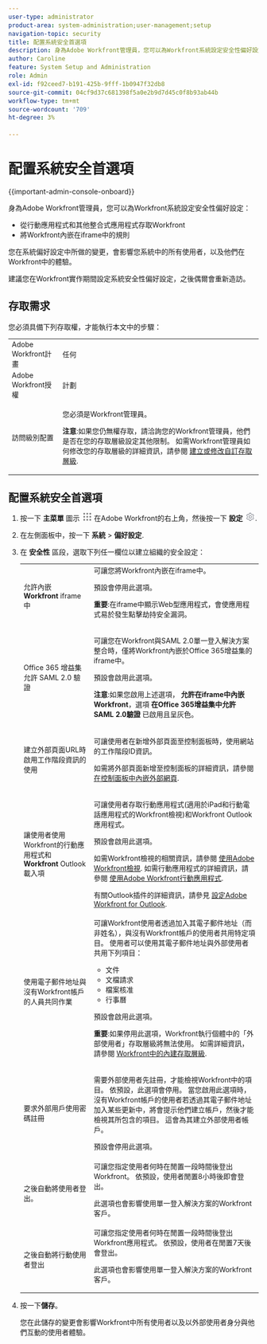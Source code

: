 ```yaml
---
user-type: administrator
product-area: system-administration;user-management;setup
navigation-topic: security
title: 配置系統安全首選項
description: 身為Adobe Workfront管理員，您可以為Workfront系統設定安全性偏好設定。
author: Caroline
feature: System Setup and Administration
role: Admin
exl-id: f92ceed7-b191-425b-9fff-1b0947f32db8
source-git-commit: 04cf9d37c681398f5a0e2b9d7d45c0f8b93ab44b
workflow-type: tm+mt
source-wordcount: '709'
ht-degree: 3%

---
```


# 配置系統安全首選項

<!--
DON'T DELETE, DRAFT OR HIDE THIS ARTICLE. IT IS LINKED TO THE PRODUCT, THROUGH THE CONTEXT SENSITIVE HELP LINKS.</p>
-->

{{important-admin-console-onboard}}

身為Adobe Workfront管理員，您可以為Workfront系統設定安全性偏好設定：

* 從行動應用程式和其他整合式應用程式存取Workfront
* 將Workfront內嵌在iframe中的規則

您在系統偏好設定中所做的變更，會影響您系統中的所有使用者，以及他們在Workfront中的體驗。

建議您在Workfront實作期間設定系統安全性偏好設定，之後偶爾會重新造訪。

## 存取需求

您必須具備下列存取權，才能執行本文中的步驟：

<table style="table-layout:auto"> 
 <col> 
 <col> 
 <tbody> 
  <tr> 
   <td role="rowheader">Adobe Workfront計畫</td> 
   <td>任何</td> 
  </tr> 
  <tr> 
   <td role="rowheader">Adobe Workfront授權</td> 
   <td>計劃</td> 
  </tr> 
  <tr> 
   <td role="rowheader">訪問級別配置</td> 
   <td> <p>您必須是Workfront管理員。</p> <p><b>注意</b>:如果您仍無權存取，請洽詢您的Workfront管理員，他們是否在您的存取層級設定其他限制。 如需Workfront管理員如何修改您的存取層級的詳細資訊，請參閱 <a href="../../../administration-and-setup/add-users/configure-and-grant-access/create-modify-access-levels.md" class="MCXref xref">建立或修改自訂存取層級</a>.</p> </td> 
  </tr> 
 </tbody> 
</table>

## 配置系統安全首選項

1. 按一下 **主菜單** 圖示 ![](assets/main-menu-icon.png) 在Adobe Workfront的右上角，然後按一下 **設定** ![](assets/gear-icon-settings.png).

1. 在左側面板中，按一下 **系統** > **偏好設定**.

1. 在 **安全性** 區段，選取下列任一欄位以建立組織的安全設定：

   <table style="table-layout:auto"> 
    <col> 
    <col> 
    <tbody> 
     <tr> 
      <td role="rowheader"> <p>允許內嵌 <strong>Workfront</strong> iframe中</p> </td> 
      <td>可讓您將Workfront內嵌在iframe中。<p>預設會停用此選項。</p><p><b>重要</b>:在iframe中顯示Web型應用程式，會使應用程式易於發生點擊劫持安全漏洞。</p></td> 
     </tr> 
     <tr> 
      <td role="rowheader">Office 365 增益集允許 SAML 2.0 驗證</td> 
      <td> <p>可讓您在Workfront與SAML 2.0單一登入解決方案整合時，僅將Workfront內嵌於Office 365增益集的iframe中。 </p> <p>預設會啟用此選項。</p> <p><b>注意</b>:如果您啟用上述選項， <strong>允許在iframe中內嵌Workfront</strong>，選項 <strong>在Office 365增益集中允許SAML 2.0驗證</strong> 已啟用且呈灰色。</p> </td> 
     </tr> 
     <tr> 
      <td role="rowheader">建立外部頁面URL時啟用工作階段資訊的使用</td> 
      <td> <p>可讓使用者在新增外部頁面至控制面板時，使用網站的工作階段ID資訊。</p> <p>如需將外部頁面新增至控制面板的詳細資訊，請參閱 <a href="../../../reports-and-dashboards/dashboards/creating-and-managing-dashboards/embed-external-web-page-dashboard.md" class="MCXref xref">在控制面板中內嵌外部網頁</a>.</p> </td> 
     </tr> 
     <tr> 
      <td role="rowheader">讓使用者使用Workfront的行動應用程式和 <strong>Workfront</strong> Outlook載入項</td> 
      <td> <p>可讓使用者存取行動應用程式(適用於iPad和行動電話應用程式的Workfront檢視)和Workfront Outlook應用程式。</p> <p>預設會啟用此選項。 </p> <p>如需Workfront檢視的相關資訊，請參閱 <a href="../../../workfront-basics/mobile-apps/using-workfront-view/use-workfront-view.md" class="MCXref xref">使用Adobe Workfront檢視</a>. 如需行動應用程式的詳細資訊，請參閱 <a href="../../../workfront-basics/mobile-apps/using-the-workfront-mobile-app/use-the-mobile-app.md" class="MCXref xref">使用Adobe Workfront行動應用程式</a>.</p> <p>有關Outlook插件的詳細資訊，請參見 <a href="../../../workfront-integrations-and-apps/using-workfront-with-outlook/set-up-workfront-for-outlook.md" class="MCXref xref">設定Adobe Workfront for Outlook</a>.</p> </td> 
     </tr> 
     <tr> 
      <td role="rowheader"> <p>使用電子郵件地址與沒有Workfront帳戶的人員共同作業</p> </td> 
      <td>可讓Workfront使用者透過加入其電子郵件地址（而非姓名），與沒有Workfront帳戶的使用者共用特定項目。 使用者可以使用其電子郵件地址與外部使用者共用下列項目：
       <ul>
        <li>文件<br></li>
        <li>文檔請求<br></li>
        <li>檔案核准</li>
        <li>行事曆</li>
       </ul><p>預設會啟用此選項。</p> <p><b>重要</b>:如果停用此選項，Workfront執行個體中的「外部使用者」存取層級將無法使用。 如需詳細資訊，請參閱 <a href="../../../administration-and-setup/add-users/access-levels-and-object-permissions/default-access-levels-in-workfront.md" class="MCXref xref">Workfront中的內建存取層級</a>.</p> </td> 
     </tr> 
     <tr> 
      <td role="rowheader">要求外部用戶使用密碼註冊</td> 
      <td> <p>需要外部使用者先註冊，才能檢視Workfront中的項目。 依預設，此選項會停用。 當您啟用此選項時，沒有Workfront帳戶的使用者若透過其電子郵件地址加入某些更新中，將會提示他們建立帳戶，然後才能檢視其所包含的項目。 這會為其建立外部使用者帳戶。</p> <p>預設會停用此選項。</p> </td> 
     </tr> 
     <tr> 
      <td role="rowheader">之後自動將使用者登出。</td> 
      <td> 可讓您指定使用者何時在閒置一段時間後登出Workfront。 依預設，使用者閒置8小時後即會登出。 <p>此選項也會影響使用單一登入解決方案的Workfront客戶。</p> </td> 
     </tr> 
     <tr> 
      <td role="rowheader">之後自動將行動使用者登出 </td> 
      <td>可讓您指定使用者何時在閒置一段時間後登出Workfront應用程式。 依預設，使用者在閒置7天後會登出。 <p>此選項也會影響使用單一登入解決方案的Workfront客戶。</p></td> 
     </tr> 
    </tbody> 
   </table>

1. 按一下&#x200B;**儲存**。

   您在此儲存的變更會影響Workfront中所有使用者以及以外部使用者身分與他們互動的使用者體驗。

